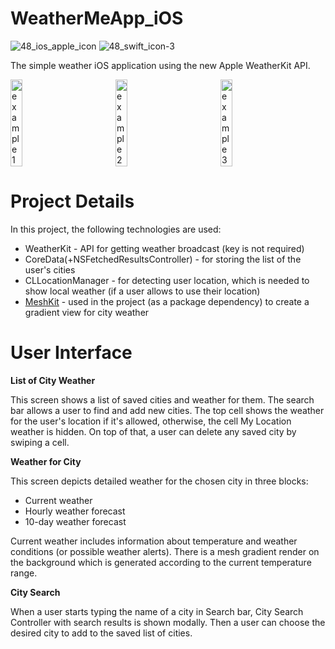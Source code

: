 # WeatherMeApp_iOS 
![48_ios_apple_icon](https://github.com/HelenaL/WeatherMeApp_iOS/assets/5014495/660c768d-268c-4ca0-aca4-42440c92215d) ![48_swift_icon-3](https://github.com/HelenaL/WeatherMeApp_iOS/assets/5014495/b0be5a98-dde8-46eb-a707-cf7f0c80b83c)

The simple weather iOS application using the new Apple WeatherKit API.


<div style="display: flex; justify-content: center;">
  <img src="https://github.com/HelenaL/WeatherMeApp_iOS/assets/5014495/48f9edb6-66dd-4ccd-b2b2-ec797fbc270c" width="28%" alt="example 1" style="margin-right: 100px;"/>
  <img src="https://github.com/HelenaL/WeatherMeApp_iOS/assets/5014495/fa64e6e8-46dc-433d-ae49-897a307bda6d" width="28%" alt="example 2" style="margin-right: 100px;"/>
  <img src="https://github.com/HelenaL/WeatherMeApp_iOS/assets/5014495/ebd07fbf-7d56-4487-9447-a29f09a2b9fd" width="28%" alt="example 3" style="margin-right: 100px;"/>
</div>


# Project Details
In this project, the following technologies are used:
* WeatherKit - API for getting weather broadcast (key is not required)
* CoreData(+NSFetchedResultsController) - for storing the list of the user's cities
* CLLocationManager - for detecting user location, which is needed to show local weather (if a user allows to use their location)
* [MeshKit](https://github.com/EthanLipnik/MeshKit) - used in the project (as a package dependency) to create a gradient view for city weather 

# User Interface

<strong> List of City Weather </strong>

This screen shows a list of saved cities and weather for them. The search bar allows a user to find and add new cities. The top cell shows the weather for the user's location if it's allowed, otherwise, the cell My Location weather is hidden. On top of that, a user can delete any saved city by swiping a cell. 

<strong> Weather for City </strong>

This screen depicts detailed weather for the chosen city in three blocks:
* Current weather
* Hourly weather forecast 
* 10-day weather forecast 

Сurrent weather includes information about temperature and weather conditions (or possible weather alerts). There is a mesh gradient render on the background which is generated according to the current temperature range.

<strong> City Search </strong>

When a user starts typing the name of a city in Search bar, City Search Controller with search results is shown modally. Then a user can choose the desired city to add to the saved list of cities.

